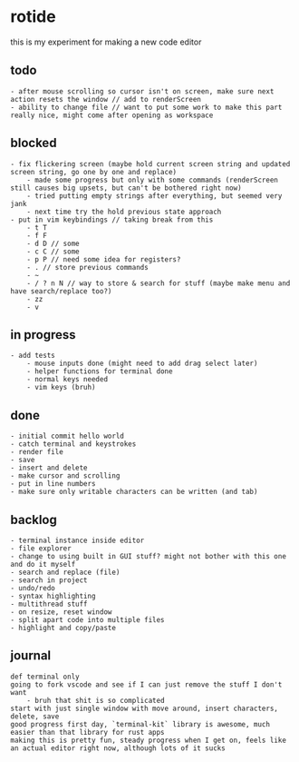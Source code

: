 # rotide

this is my experiment for making a new code editor

## todo
    - after mouse scrolling so cursor isn't on screen, make sure next action resets the window // add to renderScreen
    - ability to change file // want to put some work to make this part really nice, might come after opening as workspace
## blocked
    - fix flickering screen (maybe hold current screen string and updated screen string, go one by one and replace)
        - made some progress but only with some commands (renderScreen still causes big upsets, but can't be bothered right now)
        - tried putting empty strings after everything, but seemed very jank
        - next time try the hold previous state approach
    - put in vim keybindings // taking break from this
        - t T
        - f F
        - d D // some
        - c C // some
        - p P // need some idea for registers?
        - . // store previous commands
        - ~
        - / ? n N // way to store & search for stuff (maybe make menu and have search/replace too?)
        - zz
        - v
## in progress
    - add tests
        - mouse inputs done (might need to add drag select later)
        - helper functions for terminal done
        - normal keys needed
        - vim keys (bruh)
## done
    - initial commit hello world
    - catch terminal and keystrokes
    - render file
    - save
    - insert and delete
    - make cursor and scrolling
    - put in line numbers
    - make sure only writable characters can be written (and tab)
## backlog
    - terminal instance inside editor
    - file explorer
    - change to using built in GUI stuff? might not bother with this one and do it myself
    - search and replace (file)
    - search in project
    - undo/redo
    - syntax highlighting
    - multithread stuff
    - on resize, reset window
    - split apart code into multiple files
    - highlight and copy/paste

## journal
    def terminal only
    going to fork vscode and see if I can just remove the stuff I don't want
        - bruh that shit is so complicated
    start with just single window with move around, insert characters, delete, save
    good progress first day, `terminal-kit` library is awesome, much easier than that library for rust apps
    making this is pretty fun, steady progress when I get on, feels like an actual editor right now, although lots of it sucks
